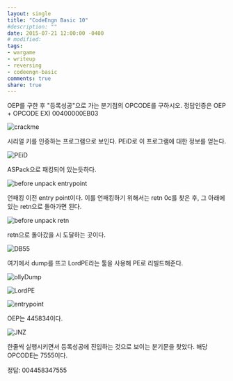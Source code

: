 ```yaml
---
layout: single
title: "CodeEngn Basic 10"
#description: ""
date: 2015-07-21 12:00:00 -0400
# modified: 
tags: 
- wargame
- writeup
- reversing
- codeengn-basic
comments: true
share: true
---
```


OEP를 구한 후 "등록성공"으로 가는 분기점의 OPCODE를 구하시오. 정답인증은 OEP + OPCODE
EX) 00400000EB03

![crackme]({{site.url}}{{site.baseurl}}/assets/images/2015-07-21-CodeEngn-Basic-10/0.png)

시리얼 키를 인증하는 프로그램으로 보인다. PEiD로 이 프로그램에 대한 정보를 얻는다.

![PEiD]({{site.url}}{{site.baseurl}}/assets/images/2015-07-21-CodeEngn-Basic-10/1.png)

ASPack으로 패킹되어 있는듯하다.

![before unpack entrypoint]({{site.url}}{{site.baseurl}}/assets/images/2015-07-21-CodeEngn-Basic-10/2.png)

언패킹 이전 entry point이다. 이를 언패킹하기 위해서는 retn 0c를 찾은 후, 그 아래에 있는 retn으로 돌아가면 된다.

![before unpack retn]({{site.url}}{{site.baseurl}}/assets/images/2015-07-21-CodeEngn-Basic-10/3.png)

retn으로 돌아갔을 시 도달하는 곳이다.

![DB55]({{site.url}}{{site.baseurl}}/assets/images/2015-07-21-CodeEngn-Basic-10/4.png)

여기에서 dump를 뜨고 LordPE라는 툴을 사용해 PE로 리빌드해준다.

![ollyDump]({{site.url}}{{site.baseurl}}/assets/images/2015-07-21-CodeEngn-Basic-10/5.png)

![LordPE]({{site.url}}{{site.baseurl}}/assets/images/2015-07-21-CodeEngn-Basic-10/6.png)

![entrypoint]({{site.url}}{{site.baseurl}}/assets/images/2015-07-21-CodeEngn-Basic-10/7.png)

OEP는 445834이다.

![JNZ]({{site.url}}{{site.baseurl}}/assets/images/2015-07-21-CodeEngn-Basic-10/8.png)

한줄씩 실행시키면서 등록성공에 진입하는 것으로 보이는 분기문을 찾았다. 해당 OPCODE는  7555이다.

정답: 004458347555

